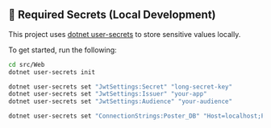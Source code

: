 ## 🔐 Required Secrets (Local Development)

This project uses [dotnet user-secrets](https://learn.microsoft.com/en-us/aspnet/core/security/app-secrets) to store sensitive values locally.

To get started, run the following:

```bash
cd src/Web
dotnet user-secrets init

dotnet user-secrets set "JwtSettings:Secret" "long-secret-key"
dotnet user-secrets set "JwtSettings:Issuer" "your-app"
dotnet user-secrets set "JwtSettings:Audience" "your-audience"

dotnet user-secrets set "ConnectionStrings:Poster_DB" "Host=localhost;Port=5432;Database=Poster_DB;Username=postgres;Password=secret"
